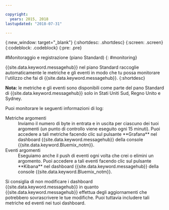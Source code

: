 ```yaml
---

copyright:
  years: 2015, 2018
lastupdated: "2018-07-31"

---
```


{:new_window: target="_blank"}
{:shortdesc: .shortdesc}
{:screen: .screen}
{:codeblock: .codeblock}
{:pre: .pre}


#Monitoraggio e registrazione (piano Standard)
{: #monitoring}

{{site.data.keyword.messagehub}} nel piano Standard raccoglie automaticamente le metriche e gli eventi in modo che tu possa
monitorare l'utilizzo che fai di {{site.data.keyword.messagehub}}.
{:shortdesc}

**Nota:** le metriche e gli eventi sono disponibili come parte del pano Standard di {{site.data.keyword.messagehub}} solo in Stati Uniti Sud, Regno Unito e Sydney. 


Puoi monitorare le seguenti informazioni di log:

<dl>
<dt>Metriche argomenti</dt>
<dd>Inviamo il numero di byte in entrata e in uscita per ciascuno dei tuoi argomenti (un punto di controllo
viene eseguito ogni 15 minuti). Puoi accedere a tali metriche facendo clic sul
pulsante **Grafana** nel dashboard {{site.data.keyword.messagehub}} della console {{site.data.keyword.Bluemix_notm}}.
</dd>
<dt>Eventi argomenti</dt>
<dd>Eseguiamo anche il push di eventi ogni volta che crei o elimini un argomento. Puoi accedere a
tali eventi facendo clic sul pulsante **Kibana** nel dashboard {{site.data.keyword.messagehub}} della console {{site.data.keyword.Bluemix_notm}}.</dd>
</dl>


Si consiglia di non modificare i dashboard {{site.data.keyword.messagehub}}
in quanto {{site.data.keyword.messagehub}} effettua degli aggiornamenti che potrebbero sovrascrivere le tue
modifiche. Puoi tuttavia includere tali
metriche ed eventi nei tuoi dashboard.


